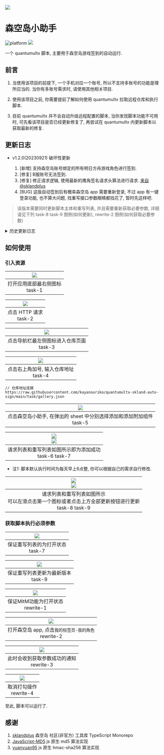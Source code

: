 ![](./assets/logo.png)
# 森空岛小助手

![platform](https://img.shields.io/badge/platform-quantumultx-lightgrey.svg) ![](https://img.shields.io/badge/release-1.2.0-blue)

一个 quantumultx 脚本, 主要用于森空岛游戏签到的自动运行.

## 前言

1. 当使用该项目的前提下, 一个手机对应一个账号, 所以不支持多账号的功能是理所应当的. 当你有多账号需求时, 请使用其他相关项目.

2. 使用该项目之前, 你需要提前了解如何使用 quantumultx 拉取远程仓库和执行脚本.

3. 目前 quantumultx 并不会自动升级远程配置的脚本, 当你发现脚本功能不可用时, 可先看该项目是否已经更新修复了, 再尝试在 quantumultx 内更新脚本以获取最新的修复.

## 更新日志

* v1.2.0(20230921) 破坏性更新
    
    1. [新增] 支持森空岛账号绑定的所有明日方舟游戏角色进行签到.
    2. [修复] B服账号无法签到.
    3. [修复] 修正请求逻辑, 使用最新的鹰角签名请求头算法进行请求. [来自 @sklandplus](https://github.com/sklandplus/sklandplus)
    4. [BUG] 这版自动签到后有概率森空岛 app 需要重新登录, 不过 app 有一键登录功能, 也不算大问题, 找重写接口参数眼睛都找花了, 暂时先这样吧.

> 该版本需要同时更新脚本主体和重写列表, 并且需要重新获取必要参数, 详细请见下列 task-8 task-9 图例(如何更新), rewrite-2 图例(如何获取必要参数)

<details>
<summary>历史更新日志</summary>

* v1.1.0(20230919)

    1. [脚本主体] 针对 yj 新增验证做出的临时修复. [@感谢参考逻辑](https://github.com/enpitsuLin/skland-daily-attendance)

> 森空岛昨天追加了加密签名, 目前临时修复了, 基本是模拟旧版本接口的参数. 
>
> 等新版 app 全面升级后, 这方法估计很快就失效了. 能用一天是一天吧.
>
> 只能期待后续等新版安卓包释出后有大佬反编译出算法, 还有 yj 不要给签到接口加上 CAPTCHA 验证.

* v1.0.0(20230908)    
    1. 初版 🎉
</details>

## 如何使用

### 引入资源

|     ![](./assets/task-1.png)     |
| :------------------------------: |
| 打开应用底部最右侧图标<br>task-1 |

| ![](./assets/task-2.png) |
| :----------------------: |
| 点击 HTTP 请求<br>task-2 |

|          ![](./assets/task-3.png)          |
| :----------------------------------------: |
| 点击导航栏最左侧图标进入仓库页面<br>task-3 |

|        ![](./assets/task-4.png)        |
| :------------------------------------: |
| 点击右上角加号, 输入仓库地址<br>task-4 |

```
// 仓库地址连接
https://raw.githubusercontent.com/kayanouriko/quantumultx-skland-auto-sign/main/task/gallery.json
```

|                        ![](./assets/task-5.png)                         |
| :---------------------------------------------------------------------: |
| 点击森空岛小助手, 在弹出的 sheet 中分别选择添加和添加附加组件<br>task-5 |

|  ![](./assets/task-6.png)<br>![](./assets/task-7.png)   |
| :-----------------------------------------------------: |
| 请求列表和重写列表如图所示即为添加成功<br>task-6 task-7 |

* 注1: 脚本默认执行时间为每天早上6点整, 你可以根据自己的需求自行修改.

|                         ![](./assets/task-8.png)<br>![](./assets/task-9.png)                          |
| :---------------------------------------------------------------------------------------------------: |
| 请求列表和重写列表如图所示<br>可以左滑点击第一个图标或者点击上方全部更新按钮进行更新<br>task-8 task-9 |

### 获取脚本执行必须参数

|      ![](./assets/task-7.png)      |
| :--------------------------------: |
| 保证重写列表的为打开状态<br>task-7 |

|       ![](./assets/task-9.png)       |
| :----------------------------------: |
| 保证重写列表更新为最新版本<br>task-9 |

|     ![](./assets/rewrite-1.png)     |
| :---------------------------------: |
| 保证MitM功能为打开状态<br>rewrite-1 |

|              ![](./assets/rewrite-2.png)               |
| :----------------------------------------------------: |
| 打开森空岛 app, 点击`我的标签页-我的角色`<br>rewrite-2 |

|        ![](./assets/rewrite-3.png)        |
| :---------------------------------------: |
| 此时会收到获取参数成功的通知<br>rewrite-3 |

| ![](./assets/rewrite-4.png) |
| :-------------------------: |
|  取消打勾操作<br>rewrite-4  |

至此, 脚本可以运行了.

## 感谢

1. [sklandplus](https://github.com/sklandplus/sklandplus) 森空岛 社区(非官方) 工具库 TypeScript Monorepo
2. [JavaScript-MD5](https://github.com/blueimp/JavaScript-MD5) js 原生 md5 算法实现
3. [yuanyuan95](https://blog.csdn.net/yuanyuan95/article/details/127811272) js 原生 hmac-sha256 算法实现 
